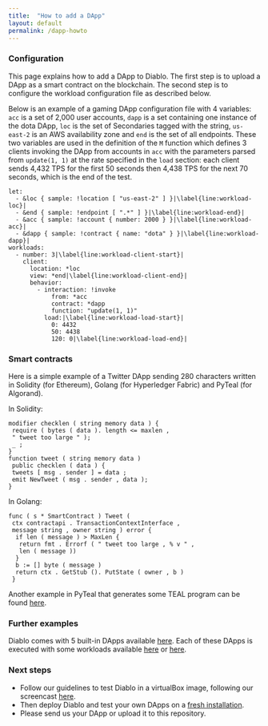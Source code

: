 ```yaml
---
title:  "How to add a DApp"
layout: default
permalink: /dapp-howto
---
```


### Configuration

This page explains how to add a DApp to Diablo. 
The first step is to upload a DApp as a smart contract on 
the blockchain. The second step is to configure the workload 
configuration file as described below.

Below is an example of a gaming DApp configuration file with 
4 variables: ```acc``` is a set of 2,000 user accounts, 
```dapp``` is a set containing one instance of the dota DApp, 
```loc```  is the set of Secondaries tagged with the string, 
```us-east-2``` is an AWS availability zone and ```end``` is the 
set of all endpoints.
These two variables are used in the definition of the ```M``` function
which defines 3 clients invoking the DApp from accounts in ```acc```
with the parameters parsed from ```update(1, 1)``` at the rate 
specified in the ```load``` section: each client sends 4,432 TPS for 
the first 50 seconds then 4,438 TPS for the next 70 seconds, 
which is the end of the test.


```
let:
  - &loc { sample: !location [ "us-east-2" ] }|\label{line:workload-loc}|
  - &end { sample: !endpoint [ ".*" ] }|\label{line:workload-end}|
  - &acc { sample: !account { number: 2000 } }|\label{line:workload-acc}|
  - &dapp { sample: !contract { name: "dota" } }|\label{line:workload-dapp}|
workloads:
  - number: 3|\label{line:workload-client-start}|
    client:
      location: *loc
      view: *end|\label{line:workload-client-end}|
      behavior:
        - interaction: !invoke
            from: *acc
            contract: *dapp
            function: "update(1, 1)"
          load:|\label{line:workload-load-start}|
            0: 4432
            50: 4438
            120: 0|\label{line:workload-load-end}|
```

### Smart contracts

Here is a simple example of a Twitter DApp sending 280 characters
written in Solidity (for Ethereum), Golang (for Hyperledger Fabric) and 
PyTeal (for Algorand).

In Solidity:
```
modifier checklen ( string memory data ) {
 require ( bytes ( data ). length <= maxlen ,
 " tweet too large " );
 _ ;
}
function tweet ( string memory data )
 public checklen ( data ) {
 tweets [ msg . sender ] = data ;
 emit NewTweet ( msg . sender , data );
}
```

In Golang:
```
func ( s * SmartContract ) Tweet (
 ctx contractapi . TransactionContextInterface ,
 message string , owner string ) error {
  if len ( message ) > MaxLen {
   return fmt . Errorf ( " tweet too large , % v " ,
   len ( message ))
  }
  b := [] byte ( message )
  return ctx . GetStub (). PutState ( owner , b )
 }
```

Another example in PyTeal that generates some TEAL program can be found [here](https://github.com/NatoliChris/diablo-benchmark/tree/v2/teal-contracts/twitter).

### Further examples

Diablo comes with 5 built-in DApps available [here](https://nextcloud.in.tum.de/index.php/s/DzBg4dzNHwfjeRd).
Each of these DApps is executed with some workloads available [here](https://github.com/NatoliChris/diablo-benchmark/tree/aec/teal-contracts) or [here](https://github.com/lebdron/minion/tree/aec).

### Next steps

- Follow our guidelines to test Diablo in a virtualBox image, following our screencast [here](redo-howto). 
- Then deploy Diablo and test your own DApps on a [fresh installation](https://diablobench.github.io/fresh-install).
- Please send us your DApp or upload it to this repository.

